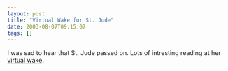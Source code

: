 ```yaml
---
layout: post
title: "Virtual Wake for St. Jude"
date: 2003-08-07T09:15:07
tags: []
---
```


I was sad to hear that St. Jude passed on. Lots of intresting reading at her [ virtual wake][1]. 

   [1]: http://engaged.well.com/engaged/engaged.cgi?c=inkwell.vue&f=0&t=190



